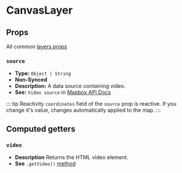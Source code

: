 # CanvasLayer

## Props

All common [layers props](/api/Layers/README.md#props)

### `source`

- **Type:** `Object | String`
- **Non-Synced**
- **Description:** A data source containing video.
- **See:** `Video source` in [Mapbox API Docs](https://docs.mapbox.com/mapbox-gl-js/api/#videosource)

::: tip Reactivity
`coordinates` field of the `source` prop is reactive.
If you change it's value, changes automatically applied to the map.
:::

## Computed getters

### `video`

- **Description** Returns the HTML video element.
- **See** `.getVideo()` [method](https://www.mapbox.com/mapbox-gl-js/api/#videosource#getvideo)
